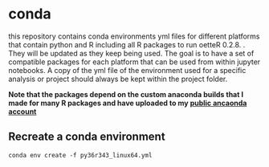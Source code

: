 # conda
this repository contains conda environments yml files for different platforms that contain python and R including all R packages to run oetteR 0.2.8. . They will be updated as they keep being used. The goal is to have a set of compatible packages for each platform that can be used from within jupyter notebooks. A copy of the yml file of the environment used for a specific analysis or project should always be kept within the project folder.

**Note that the packages depend on the custom anaconda builds that I made for many R packages and have uploaded to my [public ancaonda account](https://anaconda.org/erblast/dashboard)**

## Recreate a conda environment
```
conda env create -f py36r343_linux64.yml
```
